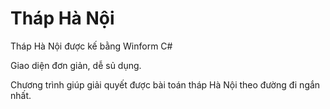 # Tháp Hà Nội
Tháp Hà Nội được kế bằng Winform C#

Giao diện đơn giản, dễ sủ dụng.

Chương trình giúp giải quyết được bài toán tháp Hà Nội theo đường đi ngắn nhất.
